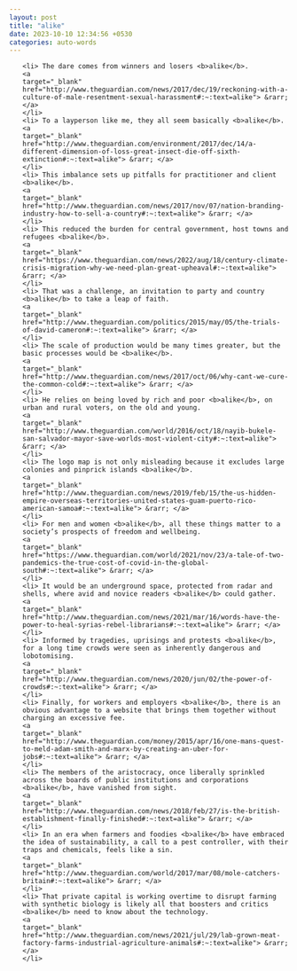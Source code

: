 ```yaml
---
layout: post
title: "alike"
date: 2023-10-10 12:34:56 +0530
categories: auto-words
---
```

<ol>

    <li> The dare comes from winners and losers <b>alike</b>.
    <a 
    target="_blank" 
    href="http://www.theguardian.com/news/2017/dec/19/reckoning-with-a-culture-of-male-resentment-sexual-harassment#:~:text=alike"> &rarr; </a>
    </li>
    <li> To a layperson like me, they all seem basically <b>alike</b>.
    <a 
    target="_blank" 
    href="http://www.theguardian.com/environment/2017/dec/14/a-different-dimension-of-loss-great-insect-die-off-sixth-extinction#:~:text=alike"> &rarr; </a>
    </li>
    <li> This imbalance sets up pitfalls for practitioner and client <b>alike</b>.
    <a 
    target="_blank" 
    href="http://www.theguardian.com/news/2017/nov/07/nation-branding-industry-how-to-sell-a-country#:~:text=alike"> &rarr; </a>
    </li>
    <li> This reduced the burden for central government, host towns and refugees <b>alike</b>.
    <a 
    target="_blank" 
    href="https://www.theguardian.com/news/2022/aug/18/century-climate-crisis-migration-why-we-need-plan-great-upheaval#:~:text=alike"> &rarr; </a>
    </li>
    <li> That was a challenge, an invitation to party and country <b>alike</b> to take a leap of faith.
    <a 
    target="_blank" 
    href="http://www.theguardian.com/politics/2015/may/05/the-trials-of-david-cameron#:~:text=alike"> &rarr; </a>
    </li>
    <li> The scale of production would be many times greater, but the basic processes would be <b>alike</b>.
    <a 
    target="_blank" 
    href="http://www.theguardian.com/news/2017/oct/06/why-cant-we-cure-the-common-cold#:~:text=alike"> &rarr; </a>
    </li>
    <li> He relies on being loved by rich and poor <b>alike</b>, on urban and rural voters, on the old and young.
    <a 
    target="_blank" 
    href="http://www.theguardian.com/world/2016/oct/18/nayib-bukele-san-salvador-mayor-save-worlds-most-violent-city#:~:text=alike"> &rarr; </a>
    </li>
    <li> The logo map is not only misleading because it excludes large colonies and pinprick islands <b>alike</b>.
    <a 
    target="_blank" 
    href="http://www.theguardian.com/news/2019/feb/15/the-us-hidden-empire-overseas-territories-united-states-guam-puerto-rico-american-samoa#:~:text=alike"> &rarr; </a>
    </li>
    <li> For men and women <b>alike</b>, all these things matter to a society’s prospects of freedom and wellbeing.
    <a 
    target="_blank" 
    href="https://www.theguardian.com/world/2021/nov/23/a-tale-of-two-pandemics-the-true-cost-of-covid-in-the-global-south#:~:text=alike"> &rarr; </a>
    </li>
    <li> It would be an underground space, protected from radar and shells, where avid and novice readers <b>alike</b> could gather.
    <a 
    target="_blank" 
    href="http://www.theguardian.com/news/2021/mar/16/words-have-the-power-to-heal-syrias-rebel-librarians#:~:text=alike"> &rarr; </a>
    </li>
    <li> Informed by tragedies, uprisings and protests <b>alike</b>, for a long time crowds were seen as inherently dangerous and lobotomising.
    <a 
    target="_blank" 
    href="http://www.theguardian.com/news/2020/jun/02/the-power-of-crowds#:~:text=alike"> &rarr; </a>
    </li>
    <li> Finally, for workers and employers <b>alike</b>, there is an obvious advantage to a website that brings them together without charging an excessive fee.
    <a 
    target="_blank" 
    href="http://www.theguardian.com/money/2015/apr/16/one-mans-quest-to-meld-adam-smith-and-marx-by-creating-an-uber-for-jobs#:~:text=alike"> &rarr; </a>
    </li>
    <li> The members of the aristocracy, once liberally sprinkled across the boards of public institutions and corporations <b>alike</b>, have vanished from sight.
    <a 
    target="_blank" 
    href="http://www.theguardian.com/news/2018/feb/27/is-the-british-establishment-finally-finished#:~:text=alike"> &rarr; </a>
    </li>
    <li> In an era when farmers and foodies <b>alike</b> have embraced the idea of sustainability, a call to a pest controller, with their traps and chemicals, feels like a sin.
    <a 
    target="_blank" 
    href="http://www.theguardian.com/world/2017/mar/08/mole-catchers-britain#:~:text=alike"> &rarr; </a>
    </li>
    <li> That private capital is working overtime to disrupt farming with synthetic biology is likely all that boosters and critics <b>alike</b> need to know about the technology.
    <a 
    target="_blank" 
    href="http://www.theguardian.com/news/2021/jul/29/lab-grown-meat-factory-farms-industrial-agriculture-animals#:~:text=alike"> &rarr; </a>
    </li>